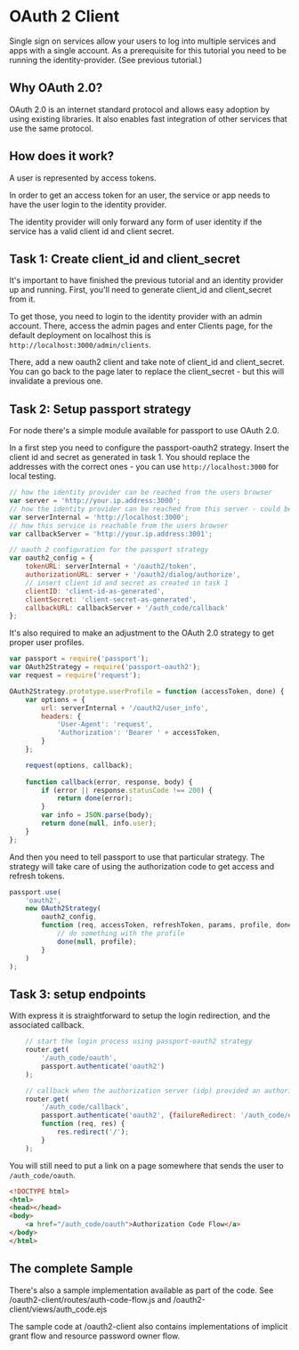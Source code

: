 # OAuth 2 Client
Single sign on services allow your users to log into multiple
services and apps with a single account.
As a prerequisite for this tutorial you need to be running
the identity-provider. (See previous tutorial.)

## Why OAuth 2.0?
OAuth 2.0 is an internet standard protocol and allows easy
adoption by using existing libraries. It also enables fast
integration of other services that use the same protocol.

## How does it work?
A user is represented by access tokens.

In order to get an access token for an user, the service or
app needs to have the user login to the identity provider.

The identity provider will only forward any form of user
identity if the service has a valid client id and client
secret.

## Task 1: Create client_id and client_secret
It's important to have finished the previous tutorial and
an identity provider up and running. First, you'll need to
generate client_id and client_secret from it.

To get those, you need to login to the identity provider
with an admin account. There, access the admin pages and
enter Clients page, for the default deployment on localhost
this is `http://localhost:3000/admin/clients`.

There, add a new oauth2 client and take note of client_id
and client_secret. You can go back to the page later to
replace the client_secret - but this will invalidate a previous
one.

## Task 2: Setup passport strategy
For node there's a simple module available for passport
to use OAuth 2.0.

In a first step you need to configure the passport-oauth2
strategy. Insert the client id and secret as generated in task 1.
You should replace the addresses with the correct ones - you can
use `http://localhost:3000` for local testing.

```javascript
// how the identity provider can be reached from the users browser
var server = 'http://your.ip.address:3000';
// how the identity provider can be reached from this server - could be a docker instance name
var serverInternal = 'http://localhost:3000';
// how this service is reachable from the users browser
var callbackServer = 'http://your.ip.address:3001';

// oauth 2 configuration for the passport strategy
var oauth2_config = {
	tokenURL: serverInternal + '/oauth2/token',
	authorizationURL: server + '/oauth2/dialog/authorize',
	// insert client id and secret as created in task 1
	clientID: 'client-id-as-generated',
	clientSecret: 'client-secret-as-generated',
	callbackURL: callbackServer + '/auth_code/callback'
};
```

It's also required to make an adjustment to the OAuth 2.0 strategy
to get proper user profiles.

```javascript
var passport = require('passport');
var OAuth2Strategy = require('passport-oauth2');
var request = require('request');

OAuth2Strategy.prototype.userProfile = function (accessToken, done) {
	var options = {
		url: serverInternal + '/oauth2/user_info',
		headers: {
			'User-Agent': 'request',
			'Authorization': 'Bearer ' + accessToken,
		}
	};

	request(options, callback);
	
	function callback(error, response, body) {
		if (error || response.statusCode !== 200) {
			return done(error);
		}
		var info = JSON.parse(body);
		return done(null, info.user);
	}
};
```

And then you need to tell passport to use that particular strategy.
The strategy will take care of using the authorization code to
get access and refresh tokens.

```javascript
passport.use(
	'oauth2',
	new OAuth2Strategy(
		oauth2_config,
	    function (req, accessToken, refreshToken, params, profile, done) {
	        // do something with the profile
		    done(null, profile);
	    }
    )
);
```

## Task 3: setup endpoints
With express it is straightforward to setup the login redirection,
and the associated callback.

```javascript
	// start the login process using passport-oauth2 strategy
	router.get(
		'/auth_code/oauth',
		passport.authenticate('oauth2')
	);

	// callback when the authorization server (idp) provided an authorization code
	router.get(
		'/auth_code/callback',
		passport.authenticate('oauth2', {failureRedirect: '/auth_code/error'}),
		function (req, res) {
			res.redirect('/');
		}
	);
```

You will still need to put a link on a page somewhere that sends
the user to `/auth_code/oauth`.

```html
<!DOCTYPE html>
<html>
<head></head>
<body>
    <a href="/auth_code/oauth">Authorization Code Flow</a>
</body>
</html>
```

## The complete Sample
There's also a sample implementation available as part of
the code. See /oauth2-client/routes/auth-code-flow.js and
/oauth2-client/views/auth_code.ejs

The sample code at /oauth2-client also contains implementations
of implicit grant flow and resource password owner flow.

